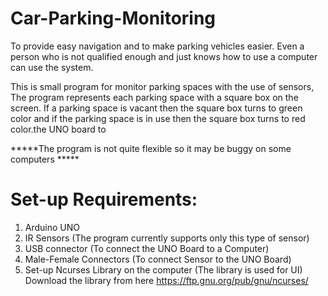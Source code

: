 # Car-Parking-Monitoring
  To provide easy navigation and to make parking vehicles easier. 
  Even a person who is not qualified enough and just knows how to use a computer can use the system.

  This is small program for monitor parking spaces with the use of sensors, The program represents each parking space with a square box on the screen.
  If a parking space is vacant then the square box turns to green color and if the parking space is in use then the square box turns to red color.the UNO board to

*****The program is not quite flexible so it may be buggy on some computers *****
# Set-up Requirements:
  1) Arduino UNO
  2) IR Sensors (The program currently supports only this type of sensor)
  3) USB connector (To connect the UNO Board to a Computer)
  4) Male-Female Connectors (To connect Sensor to the UNO Board)
  5) Set-up Ncurses Library on the computer (The library is used for UI)   Download the library from here https://ftp.gnu.org/pub/gnu/ncurses/
   
